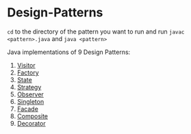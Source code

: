 # Design-Patterns
`cd` to the directory of the pattern you want to run and run `javac <pattern>.java` and `java <pattern>`

Java implementations of 9 Design Patterns:
1. [Visitor](https://github.com/NLmeng/Design-Patterns/blob/main/BEHAVIORAL_PATTERN/visitor/visitor.java)
2. [Factory](https://github.com/NLmeng/Design-Patterns/blob/main/CREATIONAL_PATTERN/factory/factory.java)
3. [State](https://github.com/NLmeng/Design-Patterns/blob/main/BEHAVIORAL_PATTERN/state/state.java)
4. [Strategy](https://github.com/NLmeng/Design-Patterns/blob/main/BEHAVIORAL_PATTERN/strategy/strategy.java)
5. [Observer](https://github.com/NLmeng/Design-Patterns/blob/main/BEHAVIORAL_PATTERN/observer/observer.java)
6. [Singleton](https://github.com/NLmeng/Design-Patterns/blob/main/CREATIONAL_PATTERN/singleton/singleton.java)
7. [Facade](https://github.com/NLmeng/Design-Patterns/blob/main/STRUCTURAL_PATTERN/facade/facade.java)
8. [Composite](https://github.com/NLmeng/Design-Patterns/blob/main/STRUCTURAL_PATTERN/composite/comp.java)
9. [Decorator](https://github.com/NLmeng/Design-Patterns/blob/main/STRUCTURAL_PATTERN/decorator/decor.java)